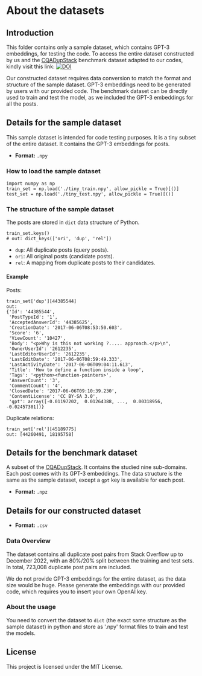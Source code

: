 
# About the datasets

## Introduction

This folder contains only a sample dataset, which contains GPT-3 embeddings, for testing the code. 
To access the entire dataset constructed by us and the [CQADupStack](https://github.com/D1Doris/CQADupStack) benchmark dataset adapted to our codes, kindly visit this link: [![DOI](https://zenodo.org/badge/DOI/10.5281/zenodo.10067702.svg)](https://doi.org/10.5281/zenodo.10067702)

Our constructed dataset requires data conversion to match the format and structure of the sample dataset. GPT-3 embeddings need to be generated by users with our provided code. The benchmark dataset can be directly used to train and test the model, as we included the GPT-3 embeddings for all the posts.


## Details for the **sample** dataset

This sample dataset is intended for code testing purposes. It is a tiny subset of the entire dataset. It contains the GPT-3 embeddings for posts.
- **Format:** `.npy`

### How to load the sample dataset

```
import numpy as np
train_set = np.load('./tiny_train.npy', allow_pickle = True)[()]
test_set = np.load('./tiny_test.npy', allow_pickle = True)[()]
```

### The structure of the sample dataset

The posts are stored in `dict` data structure of Python.
```
train_set.keys()
# out: dict_keys(['ori', 'dup', 'rel'])
```
- `dup`: All duplicate posts (query posts).
- `ori`: All original posts (candidate posts).
- `rel`: A mapping from duplicate posts to their candidates.

#### Example
Posts:
```
train_set['dup'][44385544]
out: 
{'Id': '44385544',
 'PostTypeId': '1',
 'AcceptedAnswerId': '44385625',
 'CreationDate': '2017-06-06T08:53:50.603',
 'Score': '6',
 'ViewCount': '10427',
 'Body': "<p>Why is this not working ?..... approach.</p>\n",
 'OwnerUserId': '2612235',
 'LastEditorUserId': '2612235',
 'LastEditDate': '2017-06-06T08:59:49.333',
 'LastActivityDate': '2017-06-06T09:04:11.613',
 'Title': 'How to define a function inside a loop',
 'Tags': '<python><function-pointers>',
 'AnswerCount': '3',
 'CommentCount': '4',
 'ClosedDate': '2017-06-06T09:10:39.230',
 'ContentLicense': 'CC BY-SA 3.0',
 'gpt': array([-0.01197202,  0.01264388, ...,  0.00318956, -0.02457301])}
```

Duplicate relations:
```
train_set['rel'][45189775]
out: [44260491, 18195758]
```

## Details for the **benchmark** dataset

A subset of the [CQADupStack](https://github.com/D1Doris/CQADupStack). It contains the studied nine sub-domains. Each post comes with its GPT-3 embeddings. The data structure is the same as the sample dataset, except a `gpt` key is available for each post.

- **Format:** `.npz`

## Details for our **constructed** dataset

- **Format:** `.csv`

### Data Overview

The dataset contains all duplicate post pairs from Stack Overflow up to December 2022, with an 80%/20% split between the training and test sets. In total, 723,008 duplicate post pairs are included.

We do not provide GPT-3 embeddings for the entire dataset, as the data size would be huge. Please generate the embeddings with our provided code, which requires you to insert your own OpenAI key.

### About the usage

You need to convert the dataset to `dict` (the exact same structure as the sample dataset) in python and store as '.npy' format files to train and test the models.

## License

This project is licensed under the MIT License.



